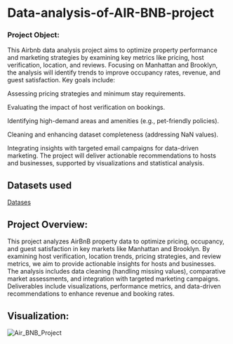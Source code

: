 # Data-analysis-of-AIR-BNB-project
### Project Object:
This Airbnb data analysis project aims to optimize property performance and marketing strategies by examining key metrics like pricing, host verification, location, and reviews. Focusing on Manhattan and Brooklyn, the analysis will identify trends to improve occupancy rates, revenue, and guest satisfaction. Key goals include:

Assessing pricing strategies and minimum stay requirements.

Evaluating the impact of host verification on bookings.

Identifying high-demand areas and amenities (e.g., pet-friendly policies).

Cleaning and enhancing dataset completeness (addressing NaN values).

Integrating insights with targeted email campaigns for data-driven marketing.
The project will deliver actionable recommendations to hosts and businesses, supported by visualizations and statistical analysis.

## Datasets used
<a href="https://github.com/dipu1979/Data-analysis-of-AR-BNB-project/commit/d613d39ff62cd97e796c74df4ca1a18bcc562ffc#diff-b2ff354328e8ac70b7bfccd67dbbf53d7f9c1fbc580f4f010691a0c8e805c7a8">Datases</a>

## Project Overview:
This project analyzes AirBnB property data to optimize pricing, occupancy, and guest satisfaction in key markets like Manhattan and Brooklyn. By examining host verification, location trends, pricing strategies, and review metrics, we aim to provide actionable insights for hosts and businesses. The analysis includes data cleaning (handling missing values), comparative market assessments, and integration with targeted marketing campaigns. Deliverables include visualizations, performance metrics, and data-driven recommendations to enhance revenue and booking rates.

## Visualization:
![Air_BNB_Project](https://github.com/user-attachments/assets/b88fb783-f02d-4d87-8809-d44409584865)

